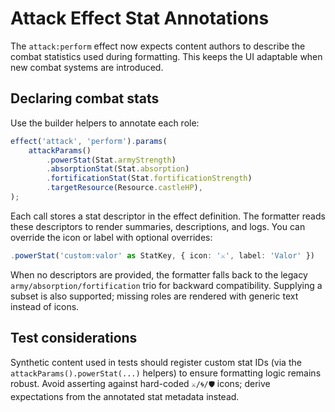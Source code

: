 # Attack Effect Stat Annotations

The `attack:perform` effect now expects content authors to describe the combat
statistics used during formatting. This keeps the UI adaptable when new combat
systems are introduced.

## Declaring combat stats

Use the builder helpers to annotate each role:

```ts
effect('attack', 'perform').params(
	attackParams()
		.powerStat(Stat.armyStrength)
		.absorptionStat(Stat.absorption)
		.fortificationStat(Stat.fortificationStrength)
		.targetResource(Resource.castleHP),
);
```

Each call stores a stat descriptor in the effect definition. The formatter reads
these descriptors to render summaries, descriptions, and logs. You can override
the icon or label with optional overrides:

```ts
.powerStat('custom:valor' as StatKey, { icon: '⚔️', label: 'Valor' })
```

When no descriptors are provided, the formatter falls back to the legacy
`army/absorption/fortification` trio for backward compatibility. Supplying a
subset is also supported; missing roles are rendered with generic text instead
of icons.

## Test considerations

Synthetic content used in tests should register custom stat IDs (via the
`attackParams().powerStat(...)` helpers) to ensure formatting logic remains
robust. Avoid asserting against hard-coded `⚔️/🌀/🛡️` icons; derive expectations
from the annotated stat metadata instead.
